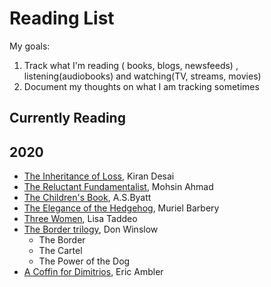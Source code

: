 # Reading List

My goals:

1. Track what I'm reading ( books, blogs, newsfeeds) , listening(audiobooks) and watching(TV, streams, movies)
2. Document my thoughts on what I am tracking sometimes


## Currently Reading


## 2020
* [The Inheritance of Loss](https://bookmarks.reviews/reviews/the-inheritance-of-loss/), Kiran Desai
* [The Reluctant Fundamentalist](https://lithub.com/why-every-american-should-read-the-relucant-fundamentalist/),  Mohsin Ahmad 
* [The Children's Book](https://www.npr.org/2011/07/29/120058248/free-loves-discontents-a-s-byatts-children), A.S.Byatt
* [The Elegance of the Hedgehog](http://www.words-and-dirt.com/words/review-muriel-barberys-the-elegance-of-the-hedgehog/), Muriel Barbery
* [Three Women](https://www.npr.org/2019/07/08/739523657/debut-book-tells-of-the-real-life-longings-and-frustrations-of-three-women), Lisa Taddeo
* [The Border trilogy](https://www.npr.org/2019/03/03/698645059/the-border-is-shakespeare-for-our-times-seriously), Don Winslow
    * The Border
    * The Cartel
    * The Power of the Dog
* [A Coffin for Dimitrios](https://blog.mcdaniel.edu/mysteryreviewsfa2017/1920-1939/a-coffin-for-dimitrios-by-eric-ambler-1938/), Eric Ambler
